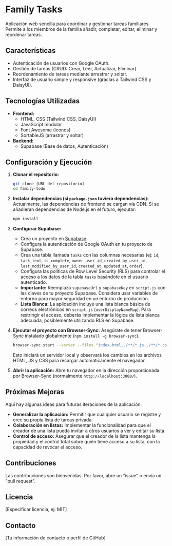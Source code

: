 # Family Tasks

Aplicación web sencilla para coordinar y gestionar tareas familiares. Permite a los miembros de la familia añadir, completar, editar, eliminar y reordenar tareas.

## Características

- Autenticación de usuarios con Google OAuth.
- Gestión de tareas (CRUD: Crear, Leer, Actualizar, Eliminar).
- Reordenamiento de tareas mediante arrastrar y soltar.
- Interfaz de usuario simple y responsive (gracias a Tailwind CSS y DaisyUI).

## Tecnologías Utilizadas

- **Frontend:**
    - HTML, CSS (Tailwind CSS, DaisyUI)
    - JavaScript modular
    - Font Awesome (iconos)
    - SortableJS (arrastrar y soltar)
- **Backend:**
    - Supabase (Base de datos, Autenticación)

## Configuración y Ejecución

1.  **Clonar el repositorio:**
    ```bash
    git clone [URL del repositorio]
    cd family-todo
    ```

2.  **Instalar dependencias (si `package.json` tuviera dependencias):**
    Actualmente, las dependencias de frontend se cargan vía CDN. Si se añadieran dependencias de Node.js en el futuro, ejecutar:
    ```bash
    npm install
    ```

3.  **Configurar Supabase:**
    - Crea un proyecto en [Supabase](https://supabase.com/).
    - Configura la autenticación de Google OAuth en tu proyecto de Supabase.
    - Crea una tabla llamada `tasks` con las columnas necesarias (ej: `id`, `task_text`, `is_complete`, `owner_user_id`, `created_by_user_id`, `last_modified_by_user_id`, `created_at`, `updated_at`, `order`).
    - Configura las políticas de Row Level Security (RLS) para controlar el acceso a los datos de la tabla `tasks` basándote en el usuario autenticado.
    - **Importante:** Reemplaza `supabaseUrl` y `supabaseKey` en `script.js` con las claves de tu proyecto Supabase. Considera usar variables de entorno para mayor seguridad en un entorno de producción.
    - **Lista Blanca:** La aplicación incluye una lista blanca básica de correos electrónicos en `script.js` (`userDisplayNameMap`). Para restringir el acceso, deberás implementar la lógica de lista blanca adecuada, posiblemente utilizando RLS en Supabase.

4.  **Ejecutar el proyecto con Browser-Sync:**
    Asegúrate de tener Browser-Sync instalado globalmente (`npm install -g browser-sync`).
    ```bash
    browser-sync start --server --files "index.html,./**/*.js,./**/*.css"
    ```
    Esto iniciará un servidor local y observará los cambios en los archivos HTML, JS y CSS para recargar automáticamente el navegador.

5.  **Abrir la aplicación:**
    Abre tu navegador en la dirección proporcionada por Browser-Sync (normalmente `http://localhost:3000/`).

## Próximas Mejoras

Aquí hay algunas ideas para futuras iteraciones de la aplicación:

-   **Generalizar la aplicación:** Permitir que cualquier usuario se registre y cree su propia lista de tareas privada.
-   **Colaboración en listas:** Implementar la funcionalidad para que el creador de una lista pueda invitar a otros usuarios a ver y editar su lista.
-   **Control de acceso:** Asegurar que el creador de la lista mantenga la propiedad y el control total sobre quién tiene acceso a su lista, con la capacidad de revocar el acceso.

## Contribuciones

Las contribuciones son bienvenidas. Por favor, abre un "issue" o envía un "pull request".

## Licencia

[Especificar licencia, ej: MIT]

## Contacto

[Tu información de contacto o perfil de GitHub]
